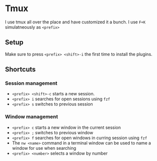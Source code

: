 Tmux
====
I use tmux all over the place and have customized it a bunch.  I use `F+K`
simulatneously as `<prefix>`

Setup
-----
Make sure to press `<prefix> <shift>-i` the first time to install the plugins.

Shortcuts
---------
### Session management
- `<prefix> <shift>-c` starts a new session.
- `<prefix> i` searches for open sessions using `fzf`
- `<prefix> s` switches to previous session

### Window management
- `<prefix> c` starts a new window in the current session
- `<prefix> ;` switches to previous window
- `<prefix> f` searches for open windows in curring session using `fzf`
- The `nw <name>` command in a terminal window can be used to name a window for
  use when searching
- `<prefix> <number>` selects a window by number
